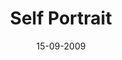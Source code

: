 ---
title: Self Portrait
url: self-portrait
comments: false
layout: photo
categories: [photos]
imageurl: http://farm4.staticflickr.com/3598/3357828710_ecfc5191b2_b_d.jpg
flickrurl: http://www.flickr.com/photos/paulmmay/3357828710/sizes/l/in/set-72157601438812230/
date: 15-09-2009
caption: Self portrait.  
---
